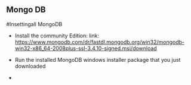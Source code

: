## Mongo DB
#Insettingall MongoDB
- Install the community Edition:
link: https://www.mongodb.com/dr/fastdl.mongodb.org/win32/mongodb-win32-x86_64-2008plus-ssl-3.4.10-signed.msi/download
- Run the installed MongoDB windows installer package that you just downloaded

- 